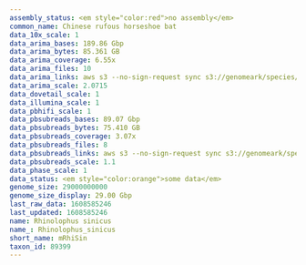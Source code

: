 ```yaml
---
assembly_status: <em style="color:red">no assembly</em>
common_name: Chinese rufous horseshoe bat
data_10x_scale: 1
data_arima_bases: 189.86 Gbp
data_arima_bytes: 85.361 GB
data_arima_coverage: 6.55x
data_arima_files: 10
data_arima_links: aws s3 --no-sign-request sync s3://genomeark/species/Rhinolophus_sinicus/mRhiSin1/genomic_data/arima/ .<br>
data_arima_scale: 2.0715
data_dovetail_scale: 1
data_illumina_scale: 1
data_pbhifi_scale: 1
data_pbsubreads_bases: 89.07 Gbp
data_pbsubreads_bytes: 75.410 GB
data_pbsubreads_coverage: 3.07x
data_pbsubreads_files: 8
data_pbsubreads_links: aws s3 --no-sign-request sync s3://genomeark/species/Rhinolophus_sinicus/mRhiSin1/genomic_data/pacbio/ . --exclude "*ccs*bam*"<br>
data_pbsubreads_scale: 1.1
data_phase_scale: 1
data_status: <em style="color:orange">some data</em>
genome_size: 29000000000
genome_size_display: 29.00 Gbp
last_raw_data: 1608585246
last_updated: 1608585246
name: Rhinolophus sinicus
name_: Rhinolophus_sinicus
short_name: mRhiSin
taxon_id: 89399
---
```

